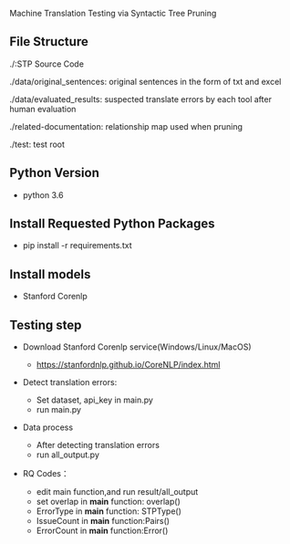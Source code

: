 Machine Translation Testing via Syntactic Tree Pruning
## File Structure

./:STP Source Code

./data/original_sentences: original sentences in the form of txt and excel

./data/evaluated_results: suspected translate errors by each tool after human evaluation

./related-documentation: relationship map used when pruning

./test: test root

## Python Version

- python 3.6

## Install Requested Python Packages
- pip install -r requirements.txt
## Install models

- Stanford Corenlp 

## Testing step

- Download Stanford Corenlp service(Windows/Linux/MacOS)
  - https://stanfordnlp.github.io/CoreNLP/index.html
  
    
- Detect translation errors:
  - Set dataset, api_key in main.py
  - run main.py

- Data process
  - After detecting translation errors
  - run all_output.py
  
- RQ Codes：
  - edit main function,and run result/all_output
  - set overlap in __main__ function: overlap()
  - ErrorType in __main__ function: STPType()
  - IssueCount in __main__ function:Pairs()
  - ErrorCount in __main__ function:Error()

